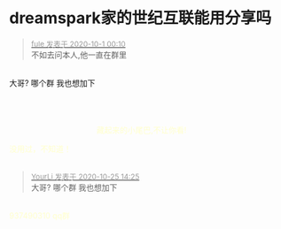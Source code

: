 # dreamspark家的世纪互联能用分享吗


<div class="quote"><blockquote><font size="2"><a href="https://www.hostloc.com/forum.php?mod=redirect&amp;goto=findpost&amp;pid=9243778&amp;ptid=749896" target="_blank"><font color="#999999">fule 发表于 2020-10-1 00:10</font></a></font><br />
不如去问本人,他一直在群里</blockquote></div><br />
大哥? 哪个群 我也想加下<ul></ul><span style="float:left;margin-right:5px"><br />
<br />
<br />
<font color="FFFFCC">&nbsp; &nbsp; &nbsp; &nbsp; &nbsp; &nbsp; &nbsp; &nbsp; &nbsp; &nbsp; &nbsp; &nbsp; &nbsp; &nbsp; &nbsp; &nbsp; &nbsp; &nbsp; &nbsp; &nbsp; 藏起来的小尾巴,不让你看!&nbsp;&nbsp;

没用过，不知道！<br />
<br />
<img src="static/image/smiley/default/time.gif" smilieid="15" border="0" alt="" /><img src="static/image/smiley/default/time.gif" smilieid="15" border="0" alt="" /><img src="static/image/smiley/default/time.gif" smilieid="15" border="0" alt="" />

<div class="quote"><blockquote><font size="2"><a href="https://www.hostloc.com/forum.php?mod=redirect&amp;goto=findpost&amp;pid=9349821&amp;ptid=749896" target="_blank"><font color="#999999">YourLi 发表于 2020-10-25 14:25</font></a></font><br />
大哥? 哪个群 我也想加下</blockquote></div><br />
937490310 qq群
